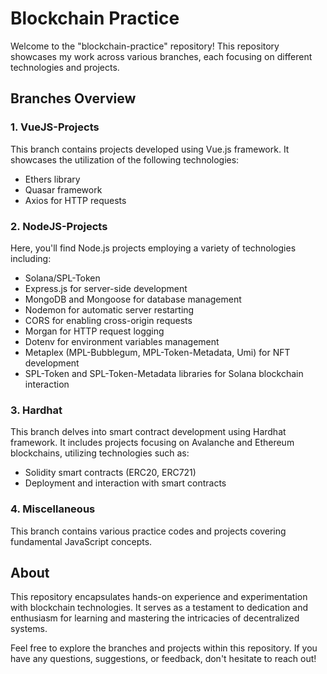# Blockchain Practice

Welcome to the "blockchain-practice" repository! This repository showcases my work across various branches, each focusing on different technologies and projects.

## Branches Overview

### 1. VueJS-Projects
This branch contains projects developed using Vue.js framework. It showcases the utilization of the following technologies:
- Ethers library
- Quasar framework
- Axios for HTTP requests

### 2. NodeJS-Projects
Here, you'll find Node.js projects employing a variety of technologies including:
- Solana/SPL-Token
- Express.js for server-side development
- MongoDB and Mongoose for database management
- Nodemon for automatic server restarting
- CORS for enabling cross-origin requests
- Morgan for HTTP request logging
- Dotenv for environment variables management
- Metaplex (MPL-Bubblegum, MPL-Token-Metadata, Umi) for NFT development
- SPL-Token and SPL-Token-Metadata libraries for Solana blockchain interaction

### 3. Hardhat
This branch delves into smart contract development using Hardhat framework. It includes projects focusing on Avalanche and Ethereum blockchains, utilizing technologies such as:
- Solidity smart contracts (ERC20, ERC721)
- Deployment and interaction with smart contracts

### 4. Miscellaneous
This branch contains various practice codes and projects covering fundamental JavaScript concepts.

## About
This repository encapsulates hands-on experience and experimentation with blockchain technologies. It serves as a testament to dedication and enthusiasm for learning and mastering the intricacies of decentralized systems.

Feel free to explore the branches and projects within this repository. If you have any questions, suggestions, or feedback, don't hesitate to reach out!

